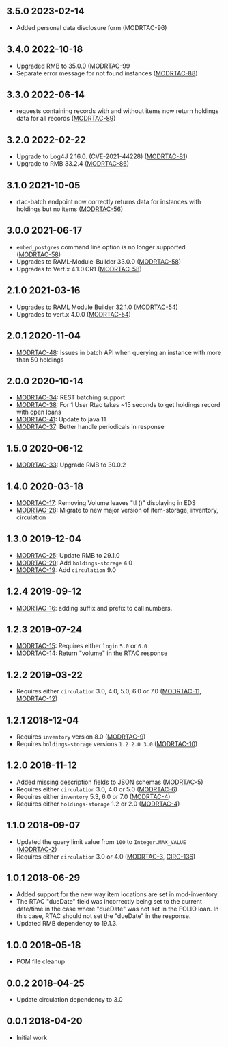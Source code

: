 ## 3.5.0 2023-02-14

* Added personal data disclosure form (MODRTAC-96)

## 3.4.0 2022-10-18

* Upgraded RMB to 35.0.0 ([MODRTAC-99](https://issues.folio.org/browse/MODRTAC-99)
* Separate error message for not found instances ([MODRTAC-88](https://issues.folio.org/browse/MODRTAC-88))

## 3.3.0 2022-06-14

* requests containing records with and without items now return holdings data for all records ([MODRTAC-89](https://issues.folio.org/browse/MODRTAC-89))

## 3.2.0 2022-02-22

* Upgrade to Log4J 2.16.0. (CVE-2021-44228) ([MODRTAC-81](https://issues.folio.org/browse/MODRTAC-81))
* Upgrade to RMB 33.2.4 ([MODRTAC-86](https://issues.folio.org/browse/MODRTAC-86))

## 3.1.0 2021-10-05

* rtac-batch endpoint now correctly returns data for instances with holdings but no items ([MODRTAC-56](https://issues.folio.org/browse/MODRTAC-56))

## 3.0.0 2021-06-17

* `embed_postgres` command line option is no longer supported ([MODRTAC-58](https://issues.folio.org/browse/MODRTAC-58))
* Upgrades to RAML-Module-Builder 33.0.0 ([MODRTAC-58](https://issues.folio.org/browse/MODRTAC-58))
* Upgrades to Vert.x 4.1.0.CR1 ([MODRTAC-58](https://issues.folio.org/browse/MODRTAC-58))

## 2.1.0 2021-03-16

* Upgrades to RAML Module Builder 32.1.0 ([MODRTAC-54](https://issues.folio.org/browse/MODRTAC-54))
* Upgrades to vert.x 4.0.0 ([MODRTAC-54](https://issues.folio.org/browse/MODRTAC-54))


## 2.0.1 2020-11-04
 * [MODRTAC-48](https://issues.folio.org/browse/MODRTAC-48): Issues in batch API when querying an instance with more than 50 holdings

## 2.0.0 2020-10-14
 * [MODRTAC-34](https://issues.folio.org/browse/MODRTAC-34): REST batching support
 * [MODRTAC-38](https://issues.folio.org/browse/MODRTAC-38): For 1 User Rtac takes ~15 seconds to get holdings record with open loans
 * [MODRTAC-41](https://issues.folio.org/browse/MODRTAC-41): Update to java 11
 * [MODRTAC-37](https://issues.folio.org/browse/MODRTAC-47): Better handle periodicals in response
 
## 1.5.0 2020-06-12
 * [MODRTAC-33](https://issues.folio.org/browse/MODRTAC-33): Upgrade RMB to 30.0.2

## 1.4.0 2020-03-18
 * [MODRTAC-17](https://issues.folio.org/browse/MODRTAC-17): Removing Volume leaves "tl ()" displaying in EDS
 * [MODRTAC-28](https://issues.folio.org/browse/MODRTAC-28): Migrate to new major version of item-storage, inventory, circulation

## 1.3.0 2019-12-04
 * [MODRTAC-25](https://issues.folio.org/browse/MODRTAC-25): Update RMB to 29.1.0
 * [MODRTAC-20](https://issues.folio.org/browse/MODRTAC-20): Add `holdings-storage` 4.0
 * [MODRTAC-19](https://issues.folio.org/browse/MODRTAC-19): Add `circulation` 9.0

## 1.2.4 2019-09-12
 * [MODRTAC-16](https://issues.folio.org/browse/MODRTAC-16): adding suffix and prefix to call numbers.

## 1.2.3 2019-07-24
 * [MODRTAC-15](https://issues.folio.org/browse/MODRTAC-15): Requires either `login` `5.0` or
   `6.0`
 * [MODRTAC-14](https://issues.folio.org/browse/MODRTAC-14): Return "volume" in the RTAC response

## 1.2.2 2019-03-22
 * Requires either `circulation` 3.0, 4.0, 5.0, 6.0 or 7.0 ([MODRTAC-11](https://issues.folio.org/browse/MODRTAC-11), [MODRTAC-12](https://issues.folio.org/browse/MODRTAC-12))

## 1.2.1 2018-12-04
 * Requires `inventory` version 8.0 ([MODRTAC-9](https://issues.folio.org/browse/MODRTAC-9))
 * Requires `holdings-storage` versions `1.2 2.0 3.0` ([MODRTAC-10](https://issues.folio.org/browse/MODRTAC-10))

## 1.2.0 2018-11-12
 * Added missing description fields to JSON schemas ([MODRTAC-5](https://issues.folio.org/browse/MODRTAC-5))
 * Requires either `circulation` 3.0, 4.0 or 5.0 ([MODRTAC-6](https://issues.folio.org/browse/MODRTAC-6))
 * Requires either `inventory` 5.3, 6.0 or 7.0 ([MODRTAC-4](https://issues.folio.org/browse/MODRTAC-4))
 * Requires either `holdings-storage` 1.2 or 2.0 ([MODRTAC-4](https://issues.folio.org/browse/MODRTAC-4))

## 1.1.0 2018-09-07
 * Updated the query limit value from `100` to `Integer.MAX_VALUE` ([MODRTAC-2](https://issues.folio.org/browse/MODRTAC-2))
 * Requires either `circulation` 3.0 or 4.0 ([MODRTAC-3](https://issues.folio.org/browse/MODRTAC-3), [CIRC-136](https://issues.folio.org/browse/CIRC-136))

## 1.0.1 2018-06-29
 * Added support for the new way item locations are set in mod-inventory.
 * The RTAC "dueDate" field was incorrectly being set to the current date/time
   in the case where "dueDate" was not set in the FOLIO loan. In this case,
   RTAC should not set the "dueDate" in the response.
 * Updated RMB dependency to 19.1.3.

## 1.0.0 2018-05-18
 * POM file cleanup

## 0.0.2 2018-04-25
 * Update circulation dependency to 3.0

## 0.0.1 2018-04-20
 * Initial work
